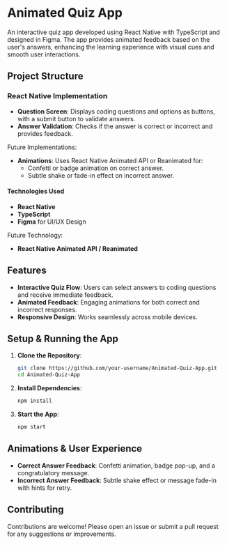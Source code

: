 # Animated Quiz App

An interactive quiz app developed using React Native with TypeScript and designed in Figma. The app provides animated feedback based on the user's answers, enhancing the learning experience with visual cues and smooth user interactions.

## Project Structure

### React Native Implementation

- **Question Screen**: Displays coding questions and options as buttons, with a submit button to validate answers.
- **Answer Validation**: Checks if the answer is correct or incorrect and provides feedback.

Future Implementations:
- **Animations**: Uses React Native Animated API or Reanimated for:
  - Confetti or badge animation on correct answer.
  - Subtle shake or fade-in effect on incorrect answer.

#### Technologies Used
- **React Native**
- **TypeScript**
- **Figma** for UI/UX Design

Future Technology:
- **React Native Animated API / Reanimated**

## Features

- **Interactive Quiz Flow**: Users can select answers to coding questions and receive immediate feedback.
- **Animated Feedback**: Engaging animations for both correct and incorrect responses.
- **Responsive Design**: Works seamlessly across mobile devices.

## Setup & Running the App

1. **Clone the Repository**:
    ```bash
    git clone https://github.com/your-username/Animated-Quiz-App.git
    cd Animated-Quiz-App
    ```

2. **Install Dependencies**:
    ```bash
    npm install
    ```

3. **Start the App**:
    ```bash
    npm start
    ```

## Animations & User Experience

- **Correct Answer Feedback**: Confetti animation, badge pop-up, and a congratulatory message.
- **Incorrect Answer Feedback**: Subtle shake effect or message fade-in with hints for retry.

## Contributing

Contributions are welcome! Please open an issue or submit a pull request for any suggestions or improvements.
